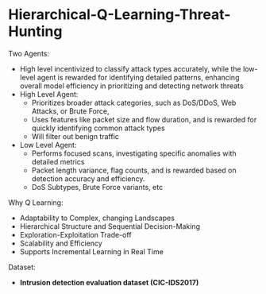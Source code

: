 # Hierarchical-Q-Learning-Threat-Hunting

Two Agents:

- High level incentivized to classify attack types accurately, while the low-level agent is rewarded for identifying detailed patterns, enhancing overall model efficiency in prioritizing and detecting network threats
- High Level Agent:
    - Prioritizes broader attack categories, such as DoS/DDoS, Web Attacks, or Brute Force,
    - Uses features like packet size and flow duration, and is rewarded for quickly identifying common attack types
    - Will filter out benign traffic
- Low Level Agent:
    - Performs focused scans, investigating specific anomalies with detailed metrics
    - Packet length variance, flag counts, and is rewarded based on detection accuracy and efficiency.
    - DoS Subtypes, Brute Force variants, etc

Why Q Learning:

- Adaptability to Complex, changing Landscapes
- Hierarchical Structure and Sequential Decision-Making
- Exploration-Exploitation Trade-off
- Scalability and Efficiency
- Supports Incremental Learning in Real Time

Dataset:

- **Intrusion detection evaluation dataset (CIC-IDS2017)**